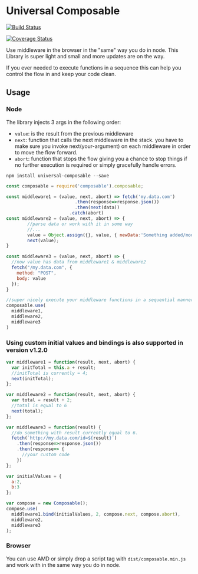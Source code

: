 # Universal Composable #

[![Build Status](https://travis-ci.org/lxibarra/universal-composable.svg?branch=master)](https://travis-ci.org/lxibarra/universal-composable)

[![Coverage Status](https://coveralls.io/repos/github/lxibarra/universal-composable/badge.svg?branch=master)](https://coveralls.io/github/lxibarra/universal-composable?branch=master)

Use middleware in the browser in the "same" way you do in node.
This Library is super light and small and more updates are on the way.

If you ever needed to execute functions in a sequence this can help you control the flow in and keep your code clean.


## Usage ##

### Node ###

The library injects 3 args in the following order:
* ``` value ```: is the result from the previous middleware
* ``` next ```: function that calls the next middleware in the stack. you have to make sure you invoke next(your-argument) on each middleware in order to move the flow forward.
* ``` abort ```: function that stops the flow giving you a chance to stop things if no further execution is required or simply gracefully handle errors.   


```npm install universal-composable --save```

```javascript
const composable = require('composable').composable;

const middleware1 = (value, next, abort) => fetch('my.data.com')
                          .then(response=>response.json())
                          .then(next(data))
                        .catch(abort)
const middleware2 = (value, next, abort) => {
        //parse data or work with it in some way
        //...
        value = Object.assign({}, value, { newData:'Something added/modified' })
        next(value);
}

const middleware3 = (value, next, abort) => {
  //now value has data from middleware1 & middleware2
  fetch("/my.data.com", {
    method: "POST",
    body: value
  });
}

//super nicely execute your middleware functions in a sequential manner.
composable.use(
  middleware1,
  middleware2,
  middleware3
)

```

### Using custom initial values and bindings is also supported in version v1.2.0 ###
```javascript
var middleware1 = function(result, next, abort) {
  var initTotal = this.a + result;
  //initTotal is currently = 4;
  next(initTotal);
};

var middleware2 = function(result, next, abort) {
  var total = result + 2;
  //total is equal to 6
  next(total);
};

var middleware3 = function(result) {
  //do something with result currently equal to 6.
  fetch(`http://my.data.com/id=${result}`)
    .then(response=>response.json())
    .then(response=> {
      //your custom code
    })
};

var initialValues = {
  a:2,
  b:3
};

var compose = new Composable();
compose.use(
  middleware1.bind(initialValues, 2, compose.next, compose.abort),
  middleware2,
  middleware3
);
```


### Browser ###

You can use AMD or simply drop a script tag with ``` dist/composable.min.js ``` and work with in the same way you do in node.
